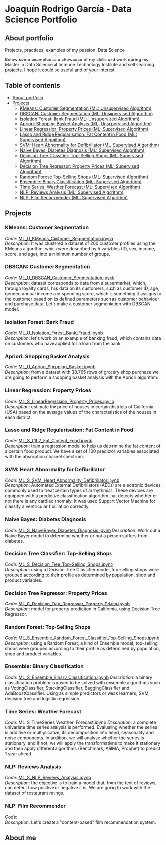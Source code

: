 # Joaquín Rodrigo García - Data Science Portfolio

## About portfolio
Projects, practices, examples of my passion: Data Science  

Below some examples as a showcase of my skills and work during my Master in Data Science at Immune Technology Institute and self-learning projects. 
I hope it could be useful and of your interest.

## Table of contents

* [About portfolio](#about-portfolio)
* [Projects](#projects)
  * [KMeans: Customer Segmentation (ML: Unsupervised Algorithm)](#kmeans-customer-segmentation)
  * [DBSCAN: Customer Segmentation (ML: Unsupervised Algorithm)](#dbscan-customer-segmentation)
  * [Isolation Forest: Bank Fraud (ML: Unsupervised Algorithm)](#isolation-forest-bank-fraud)
  * [Apriori: Shopping Basket Analysis (ML: Unsupervised Algorithm)](#apriori-shopping-basket-analysis)
  * [Linear Regression: Property Prices (ML: Supervised Algorithm)](#linear-regression-property-prices)
  * [Lasso and Ridge Regularisation: Fat Content in Food (ML: Supervised Algorithm)](#lasso-and-ridge-regularisation-fat-content-in-food)
  * [SVM: Heart Abnormality for Defibrillator (ML: Supervised Algorithm)](#svm-heart-abnormality-for-defibrillator)
  * [Naive Bayes: Diabetes Diagnosis (ML: Supervised Algorithm)](#naive-bayes-diabetes-diagnosis)
  * [Decision Tree Classifier: Top-Selling Shops (ML: Supervised Algorithm)](#decision-tree-classifier-top-selling-shops)
  * [Decision Tree Regressor: Property Prices (ML: Supervised Algorithm)](#decision-tree-regressor-property-prices)
  * [Random Forest: Top-Selling Shops (ML: Supervised Algorithm)](#random-forest-top-selling-shops)
  * [Ensemble: Binary Classification (ML: Supervised Algorithm)](#ensemble-binary-classification)
  * [Time Series: Weather Forecast (ML: Supervised Algorithm)](#time-series-weather-forecast)
  * [NLP: Reviews Analysis (ML: Supervised Algorithm)](#nlp-reviews-analysis)
  * [NLP: Film Recommender (ML: Supervised Algorithm)](#nlp-film-recommender)

## Projects

### KMeans: Customer Segmentation
_Code_: [ML_U_KMeans_Customer_Segmentation.ipynb](/ML_Unsupervised/KMeans/)  
_Description_: It was clustered a dataset of 200 customer profiles using the KMeans algorithm, which were described by 5 variables (ID, sex, income, score, and age), into a minimum number of groups.

### DBSCAN: Customer Segmentation
_Code_: [ML_U_DBSCAN_Customer_Segmentation.ipynb](/ML_Unsupervised/DSBCAN/)  
_Description_: dataset corresponds to data from a supermarket, which, through loyalty cards, has data on its customers, such as customer ID, age, gender, annual income and spending score, which is something it assigns to the customer based on its defined parameters such as customer behaviour and purchase data. Let's make a customer segmentation with DBSCAN model.

### Isolation Forest: Bank Fraud
_Code_: [ML_U_Isolation_Forest_Bank_Fraud.ipynb](/ML_Unsupervised/IsolationForest/)  
_Description_: let's work on an example of banking fraud, which contains data on customers who have applied for a loan from the bank. 

### Apriori: Shopping Basket Analysis
_Code_: [ML_U_Apriori_Shopping_Basket.ipynb](/ML_Unsupervised/Apriori/)  
_Description_: from a dataset with 38.765 rows of grocery shop purchase we are going to perform a shopping basket analysis with the Apriori algorithm.

### Linear Regression: Property Prices  
_Code_: [ML_S_LinearRegression_Property_Prices.ipynb](/ML_Supervised/LinearRegression/)  
_Description_: estimate the price of houses in certain districts of California (USA) based on the average values of the characteristics of the houses in each district. 

### Lasso and Ridge Regularisation: Fat Content in Food
_Code_: [ML_S_L1L2_Fat_Content_Food.ipynb](ML_Supervised/Regularisation/)  
_Description_: train a regression model to help us determine the fat content of a certain food product. We have a set of 100 predictor variables associated with the absorption channel spectrum. 

### SVM: Heart Abnormality for Defibrillator
_Code_: [ML_S_SVM_Heart_Abnormality_Defibrillator.ipynb](/ML_Supervised/SVM/)  
_Description_: Automated External Defibrillators (AEDs) are electronic devices commonly used to treat certain types of arrhythmias. These devices are equipped with a predictive classification algorithm that detects whether or not there is any cardiac anomaly. It was used Support Vector Machine for classify a ventricular fibrillation correctly.

### Naive Bayes: Diabetes Diagnosis
_Code_: [ML_S_NaiveBayes_Diabetes_Diagnosis.ipynb](/ML_Supervised/NaiveBayes/)
_Description_: Work out a Naive Bayer model to determine whether or not a person suffers from diabetes.

### Decision Tree Classifier: Top-Selling Shops
_Code_: [ML_S_Decision_Tree_Top-Selling_Shops.ipynb](/ML_Supervised/DecisionTreeClassifier/)  
_Description_: using a Decision Tree Classifier model, top-selling shops were grouped according to their profile as determined by population, shop and product variables.

### Decision Tree Regressor: Property Prices
_Code_: [ML_S_Decision_Tree_Regressor_Property Prices.ipynb](/ML_Supervised/DecisionTreeRegressor/)  
_Description_: model for property prediction in California, using Decision Tree Regressor.

### Random Forest: Top-Selling Shops
_Code_: [ML_S_Ensemble_Random_Forest_Classifier_Top-Selling_Shops.ipynb](/ML_Supervised/RandomForest/)  
_Description_: using a Random Forest, a kind of Ensemble model, top-selling shops were grouped according to their profile as determined by population, shop and product variables.

### Ensemble: Binary Classification
_Code_: [ML_S_Ensemble_Binary_Classification.ipynb](/ML_Supervised/Ensemble/)
_Description_: a binary classification problem is posed to be solved with ensemble algorithms such as VotingClassifier, StackingClassifier, BaggingClassifier and AdaBoostClassifier. Using as simple predictors or weak learners, SVM, decision tree and logistic regression.

### Time Series: Weather Forecast
_Code_: [ML_S_TimeSeries_Weather_Forecast.ipynb](/ML_Supervised/TimeSerie/)
_Description_: a complete univariate time series analysis is performed. Evaluating whether the series is additive or multiplicative, its decomposition into trend, seasonality and noise components. In addition, we will analyse whether the series is stationary, and if not, we will apply the transformations to make it stationary and then apply different algorithms (Benchmark, ARIMA, Prophet) to predict 1 year ahead.

### NLP: Reviews Analysis  
_Code_: [ML_S_NLP_Reviews_Analysis.ipynb](/ML_Supervised/NLP/)  
_Description_: the objective is to train a model that, from the text of reviews, can detect how positive or negative it is. We are going to work with the dataset of restaurant ratings.

### NLP: Film Recommender  
_Code_:  
_Description_: Let's create a "content-based" film recommendation system.

## About me

